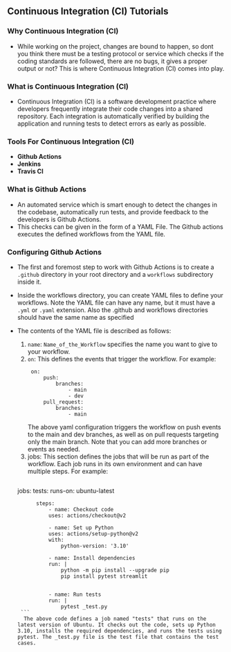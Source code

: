 ## Continuous Integration (CI) Tutorials

### Why Continuous Integration (CI)
- While working on the project, changes are bound to happen, so dont you think there must be a testing protocol or service which checks if the coding standards are followed, there are no bugs, it gives a proper output or not? This is where Continuous Integration (CI) comes into play.


### What is Continuous Integration (CI)
- Continuous Integration (CI) is a software development practice where developers frequently integrate their code changes into a shared repository. Each integration is automatically verified by building the application and running tests to detect errors as early as possible.

### Tools For Continuous Integration (CI)
- **Github Actions**
- **Jenkins**
- **Travis CI**


### What is Github Actions
- An automated service which is smart enough to detect the changes in the codebase, automatically run tests, and provide feedback to the developers is Github Actions.
- This checks can be given in the form of a YAML File. The Github actions executes the defined workflows from the YAML file.


### Configuring Github Actions
- The first and foremost step to work with Github Actions is to create a `.github` directory in your root directory and a `workflows` subdirectory inside it.
- Inside the workflows directory, you can create YAML files to define your workflows. Note the YAML file can have any name, but it must have a `.yml` or `.yaml` extension. Also the .github and workflows directories should have the same name as specified
- The contents of the YAML file is described as follows:
    1. `name`: `Name_of_the_Workflow` specifies the name you want to give to your workflow.
    2. `on`: This defines the events that trigger the workflow. For example:
       ```
        on:
            push:
                branches:
                    - main
                    - dev
            pull_request:
                branches:
                    - main
       ```
        The above yaml configuration triggers the workflow on push events to the main and dev branches, as well as on pull requests targeting only the main branch. Note that you can add more branches or events as needed.
    3. jobs: This section defines the jobs that will be run as part of the workflow. Each job runs in its own environment and can have multiple steps. For example:
       ```
    jobs:
        tests:
            runs-on: ubuntu-latest
               
            steps:
                - name: Checkout code
                uses: actions/checkout@v2

                - name: Set up Python
                uses: actions/setup-python@v2
                with:
                    python-version: '3.10'

                - name: Install dependencies
                run: |
                    python -m pip install --upgrade pip
                    pip install pytest streamlit


                - name: Run tests
                run: |
                    pytest _test.py
       ```
        The above code defines a job named "tests" that runs on the latest version of Ubuntu. It checks out the code, sets up Python 3.10, installs the required dependencies, and runs the tests using pytest. The _test.py file is the test file that contains the test cases.